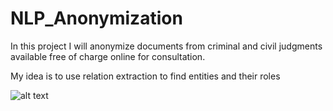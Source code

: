 # NLP_Anonymization

In this project I will anonymize documents from criminal and civil judgments available free of charge online for consultation.

My idea is to use relation extraction to find entities and their roles

![alt text](https://github.com/Gianpe/NLP_Anonymization/images/def_extractor.gif)